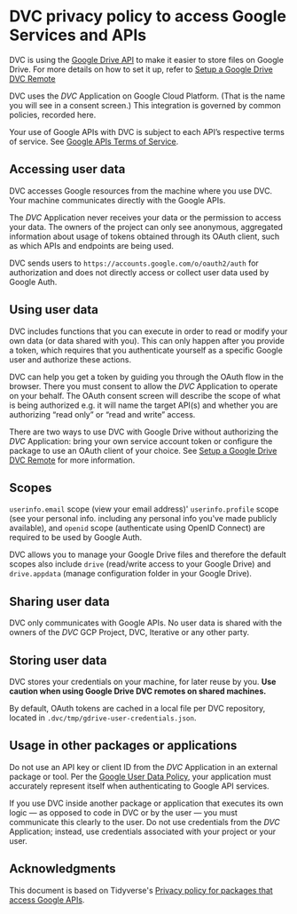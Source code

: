 # DVC privacy policy to access Google Services and APIs

DVC is using the [Google Drive API](https://developers.google.com/drive/) to
make it easier to store files on Google Drive. For more details on how to set it
up, refer to
[Setup a Google Drive DVC Remote](/doc/user-guide/setup-google-drive-remote)

DVC uses the _DVC_ Application on Google Cloud Platform. (That is the name you
will see in a consent screen.) This integration is governed by common policies,
recorded here.

Your use of Google APIs with DVC is subject to each API’s respective terms of
service. See
[Google APIs Terms of Service](https://developers.google.com/terms/).

## Accessing user data

DVC accesses Google resources from the machine where you use DVC. Your machine
communicates directly with the Google APIs.

The _DVC_ Application never receives your data or the permission to access your
data. The owners of the project can only see anonymous, aggregated information
about usage of tokens obtained through its OAuth client, such as which APIs and
endpoints are being used.

DVC sends users to `https://accounts.google.com/o/oauth2/auth` for authorization
and does not directly access or collect user data used by Google Auth.

## Using user data

DVC includes functions that you can execute in order to read or modify your own
data (or data shared with you). This can only happen after you provide a token,
which requires that you authenticate yourself as a specific Google user and
authorize these actions.

DVC can help you get a token by guiding you through the OAuth flow in the
browser. There you must consent to allow the _DVC_ Application to operate on
your behalf. The OAuth consent screen will describe the scope of what is being
authorized e.g. it will name the target API(s) and whether you are authorizing
“read only” or “read and write” access.

There are two ways to use DVC with Google Drive without authorizing the _DVC_
Application: bring your own service account token or configure the package to
use an OAuth client of your choice. See
[Setup a Google Drive DVC Remote](/doc/user-guide/setup-google-drive-remote) for
more information.

## Scopes

`userinfo.email` scope (view your email address)' `userinfo.profile` scope (see
your personal info. including any personal info you've made publicly available),
and `openid` scope (authenticate using OpenID Connect) are required to be used
by Google Auth.

DVC allows you to manage your Google Drive files and therefore the default
scopes also include `drive` (read/write access to your Google Drive) and
`drive.appdata` (manage configuration folder in your Google Drive).

## Sharing user data

DVC only communicates with Google APIs. No user data is shared with the owners
of the _DVC_ GCP Project, DVC, Iterative or any other party.

## Storing user data

DVC stores your credentials on your machine, for later reuse by you. **Use
caution when using Google Drive DVC remotes on shared machines.**

By default, OAuth tokens are cached in a local file per DVC repository, located
in `.dvc/tmp/gdrive-user-credentials.json`.

## Usage in other packages or applications

Do not use an API key or client ID from the _DVC_ Application in an external
package or tool. Per the
[Google User Data Policy](https://developers.google.com/terms/api-services-user-data-policy),
your application must accurately represent itself when authenticating to Google
API services.

If you use DVC inside another package or application that executes its own logic
— as opposed to code in DVC or by the user — you must communicate this clearly
to the user. Do not use credentials from the _DVC_ Application; instead, use
credentials associated with your project or your user.

## Acknowledgments

This document is based on Tidyverse's
[Privacy policy for packages that access Google APIs](https://www.tidyverse.org/google_privacy_policy/).
